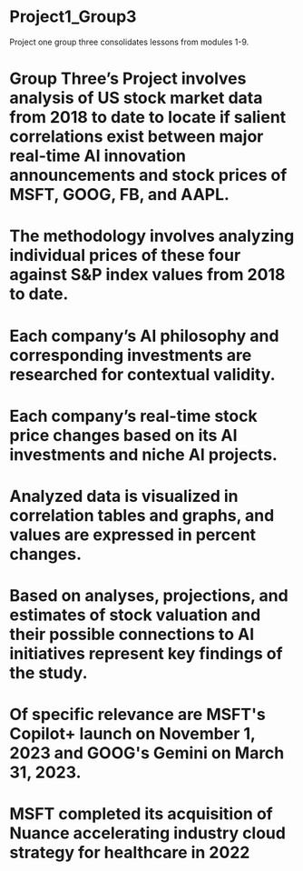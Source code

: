 # Project1_Group3
Project one group three consolidates lessons from modules 1-9. 
# Group Three’s Project involves analysis of US stock market data from 2018 to date to locate if salient correlations exist between major real-time AI innovation announcements and stock prices of MSFT, GOOG, FB, and AAPL.
# The methodology involves analyzing individual prices of these four against S&P index values from 2018 to date.
# Each company’s AI philosophy and corresponding investments are researched for contextual validity.
# Each company’s real-time stock price changes based on its AI investments and niche AI projects.
# Analyzed data is visualized in correlation tables and graphs, and values are expressed in percent changes.
# Based on analyses, projections, and estimates of stock valuation and their possible connections to AI initiatives represent key findings of the study.
# Of specific relevance are MSFT's Copilot+ launch on November 1, 2023 and GOOG's Gemini on March 31, 2023.
# MSFT completed its acquisition of Nuance accelerating industry cloud strategy for healthcare in 2022
